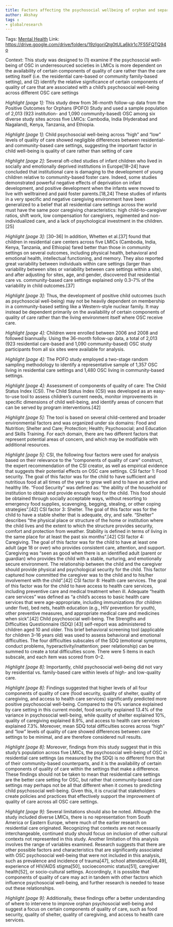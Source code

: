```yaml
---
title: Factors affecting the psychosocial wellbeing of orphan and separated children in five low- and middle-income countries Which is more important, quality of care or care setting?
author: Akshay
tags :
- globalresearch
---
```

Tags: [Mental Health](Volume%201/Roll%20Ups/Mental%20Health/Mental%20Health.md)
Link: https://drive.google.com/drive/folders/19zIgoriQtg0tULa6kIr1c7F55FQTQ94o

Context: This study was designed to (1) examine if the psychosocial well-being of OSC in underresourced societies in LMICs is more dependent on the availability of certain components of quality of care rather than the care setting itself (i.e. the residential care-based or community family-based setting), and (2) identify the relative significance of certain components of quality of care that are associated with a child’s psychosocial well-being across different OSC care settings

 *Highlight [page 1]:* This study drew from 36-month follow-up data from the Positive Outcomes for Orphans (POFO) Study and used a sample population of 2,013 (923 institution- and 1,090 community-based) OSC among six diverse study sites across five LMICs: Cambodia, India (Hyderabad and Nagaland), Kenya, Tanzania, and Ethiopia.

 *Highlight [page 1]:* Child psychosocial well-being across “high” and “low” levels of quality of care showed negligible differences between residential- and community-based care settings, suggesting the important factor in child well-being is quality of care rather than setting of care

 *Highlight [page 2]:* Several oft-cited studies of infant children who lived in socially and emotionally deprived institutions in Europe[18–24] have concluded that institutional care is damaging to the development of young children relative to community-based foster care. Indeed, some studies demonstrated powerful negative effects of deprivation on infant development, and positive development when the infants were moved to live with welltrained and paid foster parents.[18,24] These studies of infants in a very specific and negative caregiving environment have been generalized to a belief that all residential care settings across the world must have the same poor caregiving characteristics: high child-to-caregiver ratios, shift work, low compensation for caregivers, regimented and non-individualized care, and a lack of psychological investment in the children.[25]

 *Highlight [page 3]:* [30–36] In addition, Whetten et al.[37] found that children in residential care centers across five LMICs (Cambodia, India, Kenya, Tanzania, and Ethiopia) fared better than those in community settings on several outcomes, including physical health, behavioral and emotional health, intellectual functioning, and memory. They also reported great variability between individuals within care settings (larger than variability between sites or variability between care settings within a site), and after adjusting for sites, age, and gender, discovered that residential care vs. community-based care settings explained only 0.3–7% of the variability in child outcomes.[37]

 *Highlight [page 3]:* Thus, the development of positive child outcomes (such as psychosocial well-being) may not be heavily dependent on membership in a community-based setting like a Western-style nuclear family. It may instead be dependent primarily on the availability of certain components of quality of care rather than the living environment itself where OSC receive care.

 *Highlight [page 4]:* Children were enrolled between 2006 and 2008 and followed biannually. Using the 36-month follow-up data, a total of 2,013 (923 residential care-based and 1,090 community-based) OSC study participants from all six sites were available for analysis.

 *Highlight [page 4]:* The POFO study employed a two-stage random sampling methodology to identify a representative sample of 1,357 OSC living in residential care settings and 1,480 OSC living in community-based settings.

 *Highlight [page 4]:* Assessment of components of quality of care: The Child Status Index (CSI). The Child Status Index (CSI) was developed as an easy-to-use tool to assess children’s current needs, monitor improvements in specific dimensions of child well-being, and identify areas of concern that can be served by program interventions.[42]

 *Highlight [page 5]:* The tool is based on several child-centered and broader environmental factors and was organized under six domains: Food and Nutrition; Shelter and Care; Protection; Health; Psychosocial; and Education and Skills Training. For each domain, there are two different factors that represent potential areas of concern, and which may be modifiable with additional resources.

 *Highlight [page 5]:* CSI, the following four factors were used for analysis based on their relevance to the “components of quality of care” construct, the expert recommendation of the CSI creator, as well as empirical evidence that suggests their potential effects on OSC care settings. CSI factor 1: Food security. The goal of this factor was for the child to have sufficient and nutritious food at all times of the year to grow well and to have an active and healthy life. “Food Security” was defined as: “the ability of the household or institution to obtain and provide enough food for the child. This food should be obtained through socially acceptable ways, without resorting to emergency food supplies, scavenging, begging, stealing, or other coping strategies”.[42] CSI factor 3: Shelter. The goal of this factor was for the child to have a stable shelter that is adequate, dry, and safe. “Shelter” describes “the physical place or structure of the home or institution where the child lives and the extent to which the structure provides security, comfort and protection from weather. Stability is defined in terms of living in the same place for at least the past six months”.[42] CSI factor 4: Caregiving. The goal of this factor was for the child to have at least one adult (age 18 or over) who provides consistent care, attention, and support. Caregiving was “seen as good when there is an identified adult (parent or guardian) who provides the child with a stable, nurturing, and emotionally secure environment. The relationship between the child and the caregiver should provide physical and psychological security for the child. This factor captured how committed the caregiver was to the child and to his/her involvement with the child”.[42] CSI factor 8: Health care services. The goal of this factor was for the child to have access to health care services, including preventive care and medical treatment when ill. Adequate “health care services” was defined as “a child’s access to basic health care services that were age-appropriate, including immunizations (for children under five), bed nets, health education (e.g., HIV prevention for youth), other preventive measures, and appropriate medical care and medicines when sick”.[42] Child psychosocial well-being. The Strengths and Difficulties Questionnaire (SDQ) [43] self-report was administered to children aged 10 and older. This brief behavioral screening tool (applicable for children 3–16 years old) was used to assess behavioral and emotional difficulties. The four difficulties subscales of the SDQ (emotional symptoms, conduct problems, hyperactivity/inattention; peer relationship) can be summed to create a total difficulties score. There were 5 items in each subscale, and each item was scored from 0–2.

 *Highlight [page 8]:* Importantly, child psychosocial well-being did not vary by residential vs. family-based care within levels of high- and low-quality care.

 *Highlight [page 8]:* Findings suggested that higher levels of all four components of quality of care (food security, quality of shelter, quality of caregiving, and access to health care services) significantly predicted more positive psychosocial well-being. Compared to the 0% variance explained by care setting in this current model, food security explained 13.4% of the variance in psychosocial well-being, while quality of shelter explained 10%, quality of caregiving explained 8.9%, and access to health care services explained 7.3%. Moreover, mean SDQ total difficulties scores across “high” and “low” levels of quality of care showed differences between care settings to be minimal, and are therefore considered null results.

 *Highlight [page 8]:* Moreover, findings from this study suggest that in this study’s population across five LMICs, the psychosocial well-being of OSC in residential care settings (as measured by the SDQ) is no different from that of their community-based counterparts, and it is the availability of certain components of quality of care within the settings that make a difference. These findings should not be taken to mean that residential care settings are the better care setting for OSC, but rather that community-based care settings may perhaps not be all that different when it comes to predicting child psychosocial well-being. Given this, it is crucial that stakeholders create policies and practices that effectively support the improvement of quality of care across all OSC care settings.

 *Highlight [page 9]:* Several limitations should also be noted. Although the study included diverse LMICs, there is no representation from South America or Eastern Europe, where much of the earlier research on residential care originated. Recognizing that contexts are not necessarily interchangeable, continued study should focus on inclusion of other cultural contexts not represented in this study. Another limitation of this analysis involves the range of variables examined. Research suggests that there are other possible factors and characteristics that are significantly associated with OSC psychosocial well-being that were not included in this analysis, such as prevalence and incidence of trauma[47], school attendance[48,49], experience of HIV/AIDS stigma[50], socioeconomic status[51], caregiver health[52], or socio-cultural settings. Accordingly, it is possible that components of quality of care may act in tandem with other factors which influence psychosocial well-being, and further research is needed to tease out these relationships.

 *Highlight [page 9]:* Additionally, these findings offer a better understanding of where to intervene to improve orphan psychosocial well-being and suggest a focus on certain components of quality of care, such as food security, quality of shelter, quality of caregiving, and access to health care services.

